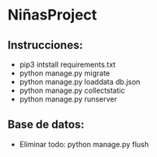 # NiñasProject
## Instrucciones: 
* pip3 intstall requirements.txt
* python manage.py migrate
* python manage.py loaddata db.json
* python manage.py collectstatic
* python manage.py runserver

## Base de datos: 
* Eliminar todo: python manage.py flush